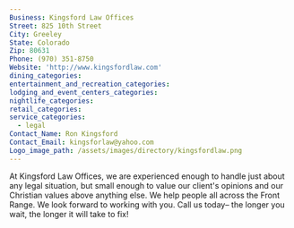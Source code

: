 ```yaml
---
Business: Kingsford Law Offices
Street: 825 10th Street
City: Greeley
State: Colorado
Zip: 80631
Phone: (970) 351-8750
Website: 'http://www.kingsfordlaw.com'
dining_categories:
entertainment_and_recreation_categories:
lodging_and_event_centers_categories:
nightlife_categories:
retail_categories:
service_categories:
  - legal
Contact_Name: Ron Kingsford
Contact_Email: kingsforlaw@yahoo.com
Logo_image_path: /assets/images/directory/kingsfordlaw.png
---
```



At Kingsford Law Offices, we are experienced enough to handle just about any legal situation, but small enough to value our client's opinions and our Christian values above anything else. We help people all across the Front Range. We look forward to working with you. Call us today– the longer you wait, the longer it will take to fix!